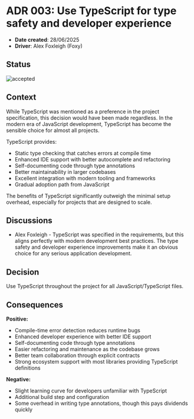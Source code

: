 # ADR 003: Use TypeScript for type safety and developer experience

- **Date created**: 28/06/2025
- **Driver**: Alex Foxleigh (Foxy)

## Status

![accepted]

## Context

While TypeScript was mentioned as a preference in the project specification, this decision would have been made regardless.
In the modern era of JavaScript development, TypeScript has become the sensible choice for almost all projects.

TypeScript provides:

- Static type checking that catches errors at compile time
- Enhanced IDE support with better autocomplete and refactoring
- Self-documenting code through type annotations
- Better maintainability in larger codebases
- Excellent integration with modern tooling and frameworks
- Gradual adoption path from JavaScript

The benefits of TypeScript significantly outweigh the minimal setup overhead, especially for projects that are designed to scale.

## Discussions

- Alex Foxleigh - TypeScript was specified in the requirements, but this aligns perfectly with modern development best
practices. The type safety and developer experience improvements make it an obvious choice for any serious application development.

## Decision

Use TypeScript throughout the project for all JavaScript/TypeScript files.

## Consequences

**Positive:**

- Compile-time error detection reduces runtime bugs
- Enhanced developer experience with better IDE support
- Self-documenting code through type annotations
- Easier refactoring and maintenance as the codebase grows
- Better team collaboration through explicit contracts
- Strong ecosystem support with most libraries providing TypeScript definitions

**Negative:**

- Slight learning curve for developers unfamiliar with TypeScript
- Additional build step and configuration
- Some overhead in writing type annotations, though this pays dividends quickly

[proposed]: https://img.shields.io/badge/Proposed-yellow?style=for-the-badge
[accepted]: https://img.shields.io/badge/Accepted-green?style=for-the-badge
[superceded]: https://img.shields.io/badge/Superceded-orange?style=for-the-badge
[rejected]: https://img.shields.io/badge/Rejected-red?style=for-the-badge
[deprecated]: https://img.shields.io/badge/Deprecated-grey?style=for-the-badge 